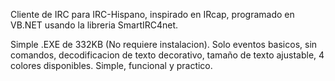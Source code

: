 Cliente de IRC para IRC-Hispano, inspirado en IRcap, programado en VB.NET usando la libreria SmartIRC4net.

Simple .EXE de 332KB (No requiere instalacion). Solo eventos basicos, sin comandos, decodificacion de texto decorativo, tamaño de texto ajustable, 4 colores disponibles. Simple, funcional y practico.
